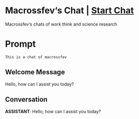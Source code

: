 

# Macrossfev‘s Chat | [Start Chat](https://gptcall.net/chat.html?data=%7B%22contact%22%3A%7B%22id%22%3A%22lEAWTJ8G476IlhTIy1vna%22%2C%22flow%22%3Atrue%7D%7D)
Macrossfev‘s chats of work think and science research  

# Prompt

```
This is a chat of macrossfev
```

## Welcome Message
Hello, how can I assist you today?

## Conversation

**ASSISTANT**: Hello, how can I assist you today?

